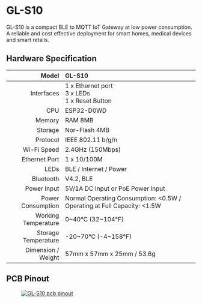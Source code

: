 #  GL-S10

GL-S10 is a compact BLE to MQTT IoT Gateway at low power consumption. A reliable and cost effective deployment for smart homes, medical devices and smart retails.

## Hardware Specification

|                         Model | GL-S10                                                       |
| ----------------------------: | :----------------------------------------------------------- |
|                    Interfaces | 1 x Ethernet port<br>3 x LEDs<br>1 x Reset Button            |
|                           CPU | ESP32-D0WD                                                   |
|                        Memory | RAM 8MB                                                      |
|                       Storage | Nor-Flash 4MB                                                |
|                      Protocol | IEEE 802.11 b/g/n                                            |
|                   Wi-Fi Speed | 2.4GHz (150Mbps)                                             |
|                 Ethernet Port | 1 x 10/100M                                                  |
|                          LEDs | BLE / Internet / Power                                       |
|                     Bluetooth | V4.2, BLE                                                    |
|                   Power Input | 5V/1A DC Input or PoE Power Input                            |
|             Power Consumption | Normal Operating Consumption: <0.5W / Operating at Full Capacity: <1.5W |
|           Working Temperature | 0~40°C (32~104°F)                                            |
|           Storage Temperature | -20~70°C (-4~158°F)                                          |
|            Dimension / Weight | 57mm x 57mm x 25mm / 53.6g                                   |

## PCB Pinout

<div class="gl-lightbox" itemscope itemtype="http://schema.org/ImageGallery">
  <figure itemprop="associatedMedia" itemscope itemtype="http://schema.org/ImageObject">
    <a href="https://static.gl-inet.com/docs/en/3/specification/gl-s10/gl-s10-pinout.jpg" itemprop="contentUrl" data-size="3167x2480">
      <img src="https://static.gl-inet.com/docs/en/3/specification/gl-s10/gl-s10-pinout.jpg" itemprop="thumbnail" alt="GL-S10 pcb pinout" loading="lazy" />
    </a>
  </figure>
</div>